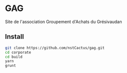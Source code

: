 # GAG

Site de l'association Groupement d'Achats du Grésivaudan


## Install
```bash
git clone https://github.com/nstCactus/gag.git
cd corporate
cd build
yarn
grunt
```

